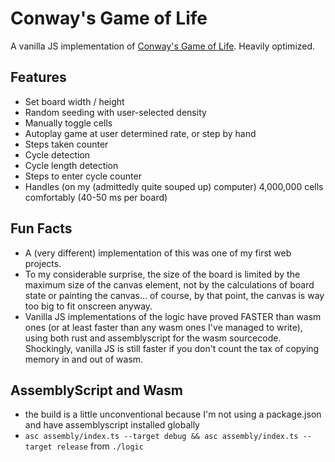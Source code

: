 # Conway's Game of Life

A vanilla JS implementation of [Conway's Game of Life](https://en.wikipedia.org/wiki/Conway%27s_Game_of_Life). Heavily optimized.

## Features

- Set board width / height
- Random seeding with user-selected density
- Manually toggle cells
- Autoplay game at user determined rate, or step by hand
- Steps taken counter
- Cycle detection
- Cycle length detection
- Steps to enter cycle counter
- Handles (on my (admittedly quite souped up) computer) 4,000,000 cells comfortably (40-50 ms per board)

## Fun Facts

- A (very different) implementation of this was one of my first web projects.
- To my considerable surprise, the size of the board is limited by the maximum size of the canvas element, not by the calculations of board state or painting the canvas... of course, by that point, the canvas is way too big to fit onscreen anyway.
- Vanilla JS implementations of the logic have proved FASTER than wasm ones (or at least faster than any wasm ones I've managed to write), using both rust and assemblyscript for the wasm sourcecode. Shockingly, vanilla JS is still faster if you don't count the tax of copying memory in and out of wasm.

## AssemblyScript and Wasm

- the build is a little unconventional because I'm not using a package.json and have assemblyscript installed globally
- `asc assembly/index.ts --target debug && asc assembly/index.ts --target release` from `./logic`
